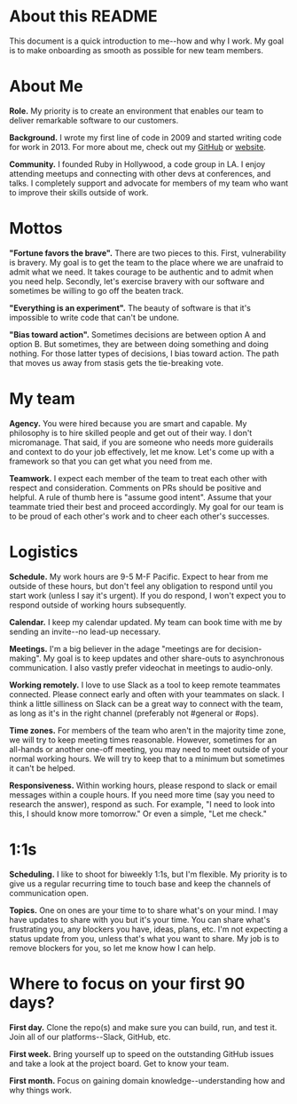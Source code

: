 # About this README
This document is a quick introduction to me--how and why I work. My goal is to make onboarding as smooth as possible for new team members.

# About Me
**Role.**
My priority is to create an environment that enables our team to deliver remarkable software to our customers.

**Background.**
I wrote my first line of code in 2009 and started writing code for work in 2013. For more about me, check out my [GitHub](https://www.github.com/stephaniewilkinson) or [website](stephanieawilkinson.com).

**Community.**
I founded Ruby in Hollywood, a code group in LA. I enjoy attending meetups and connecting with other devs at conferences, and talks. I completely support and advocate for members of my team who want to improve their skills outside of work.

# Mottos
**"Fortune favors the brave".**
There are two pieces to this. First, vulnerability is bravery. My goal is to get the team to the place where we are unafraid to admit what we need. It takes courage to be authentic and to admit when you need help. Secondly, let's exercise bravery with our software and sometimes be willing to go off the beaten track.

**"Everything is an experiment".**
 The beauty of software is that it's impossible to write code that can't be undone.

**"Bias toward action".**
Sometimes decisions are between option A and option B. But sometimes, they are between doing something and doing nothing. For those latter types of decisions, I bias toward action. The path that moves us away from stasis gets the tie-breaking vote.

# My team
**Agency.**
You were hired because you are smart and capable. My philosophy is to hire skilled people and get out of their way. I don't micromanage. That said, if you are someone who needs more guiderails and context to do your job effectively, let me know. Let's come up with a framework so that you can get what you need from me.

**Teamwork.**
I expect each member of the team to treat each other with respect and consideration. Comments on PRs should be positive and helpful. A rule of thumb here is "assume good intent". Assume that your teammate tried their best and proceed accordingly. My goal for our team is to be proud of each other's work and to cheer each other's successes.

# Logistics
**Schedule.**
My work hours are 9-5 M-F Pacific. Expect to hear from me outside of these hours, but don't feel any obligation to respond until you start work (unless I say it's urgent). If you do respond, I won't expect you to respond outside of working hours subsequently.

**Calendar.**
I keep my calendar updated. My team can book time with me by sending an invite--no lead-up necessary.

**Meetings.**
I'm a big believer in the adage "meetings are for decision-making". My goal is to keep updates and other share-outs to asynchronous communication. I also vastly prefer videochat in meetings to audio-only.

**Working remotely.**
I love to use Slack as a tool to keep remote teammates connected. Please connect early and often with your teammates on slack. I think a little silliness on Slack can be a great way to connect with the team, as long as it's in the right channel (preferably not #general or #ops).

**Time zones.**
For members of the team who aren't in the majority time zone, we will try to keep meeting times reasonable. However, sometimes for an all-hands or another one-off meeting, you may need to meet outside of your normal working hours. We will try to keep that to a minimum but sometimes it can't be helped.

**Responsiveness.**
Within working hours, please respond to slack or email messages within a couple hours. If you need more time (say you need to research the answer), respond as such. For example, "I need to look into this, I should know more tomorrow." Or even a simple, "Let me check."

# 1:1s
**Scheduling.**
I like to shoot for biweekly 1:1s, but I'm flexible. My priority is to give us a regular recurring time to touch base and keep the channels of communication open.

**Topics.**
One on ones are your time to to share what's on your mind. I may have updates to share with you but it's your time. You can share what's frustrating you, any blockers you have, ideas, plans, etc. I'm not expecting a status update from you, unless that's what you want to share. My job is to remove blockers for you, so let me know how I can help.

# Where to focus on your first 90 days?
**First day.**
Clone the repo(s) and make sure you can build, run, and test it. Join all of our platforms--Slack, GitHub, etc.

**First week.**
Bring yourself up to speed on the outstanding GitHub issues and take a look at the project board. Get to know your team.

**First month.**
Focus on gaining domain knowledge--understanding how and why things work.
